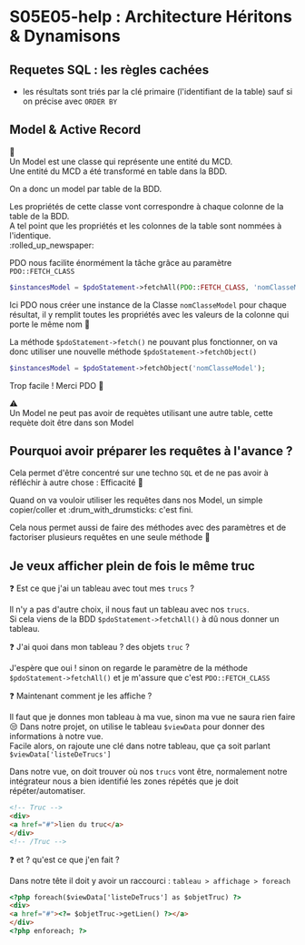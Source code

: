 # S05E05-help : Architecture Héritons & Dynamisons

## Requetes SQL : les règles cachées

* les résultats sont triés par la clé primaire (l'identifiant de la table) sauf si on précise avec `ORDER BY`
  
## Model & Active Record

:newspaper:  
Un Model est une classe qui représente une entité du MCD.  
Une entité du MCD a été transformé en table dans la BDD.  

On a donc un model par table de la BDD.

Les propriétés de cette classe vont correspondre à chaque colonne de la table de la BDD.  
A tel point que les propriétés et les colonnes de la table sont nommées à l'identique.  
:rolled_up_newspaper:

PDO nous facilite énormément la tâche grâce au paramètre `PDO::FETCH_CLASS`

```php
$instancesModel = $pdoStatement->fetchAll(PDO::FETCH_CLASS, 'nomClasseModel');
```

Ici PDO nous créer une instance de la Classe `nomClasseModel` pour chaque résultat, il y remplit toutes les propriétés avec les valeurs de la colonne qui porte le même nom :muscle:

La méthode `$pdoStatement->fetch()` ne pouvant plus fonctionner, on va donc utiliser une nouvelle méthode `$pdoStatement->fetchObject()`

```php
$instancesModel = $pdoStatement->fetchObject('nomClasseModel');
```

Trop facile ! Merci PDO :pray:

:warning:  
Un Model ne peut pas avoir de requètes utilisant une autre table, cette requète doit être dans son Model

## Pourquoi avoir préparer les requêtes à l'avance ?

Cela permet d'être concentré sur une techno `SQL` et de ne pas avoir à réfléchir à autre chose : Efficacité :muscle:

Quand on va vouloir utiliser les requêtes dans nos Model, un simple copier/coller et :drum_with_drumsticks: c'est fini.

Cela nous permet aussi de faire des méthodes avec des paramètres et de factoriser plusieurs requêtes en une seule méthode :muscle:

## Je veux afficher plein de fois le même truc

:question: Est ce que j'ai un tableau avec tout mes `trucs` ?

Il n'y a pas d'autre choix, il nous faut un tableau avec nos `trucs`.  
Si cela viens de la BDD `$pdoStatement->fetchAll()` à dû nous donner un tableau.

:question: J'ai quoi dans mon tableau ? des objets `truc` ?

J'espère que oui ! sinon on regarde le paramètre de la méthode `$pdoStatement->fetchAll()` et je m'assure que c'est `PDO::FETCH_CLASS`

:question: Maintenant comment je les affiche ?

Il faut que je donnes mon tableau à ma vue, sinon ma vue ne saura rien faire :unamused:
Dans notre projet, on utilise le tableau `$viewData` pour donner des informations à notre vue.  
Facile alors, on rajoute une clé dans notre tableau, que ça soit parlant `$viewData['listeDeTrucs']`  

Dans notre vue, on doit trouver où nos `trucs` vont être, normalement notre intégrateur nous a bien identifié les zones répétés que je doit répéter/automatiser.

```html
<!-- Truc -->
<div>
<a href="#">lien du truc</a>
</div>
<!-- /Truc -->
```

:question: et ? qu'est ce que j'en fait ?

Dans notre tête il doit y avoir un raccourci : `tableau > affichage > foreach`

```html
<?php foreach($viewData['listeDeTrucs'] as $objetTruc) ?>
<div>
<a href="#"><?= $objetTruc->getLien() ?></a>
</div>
<?php enforeach; ?>
```
